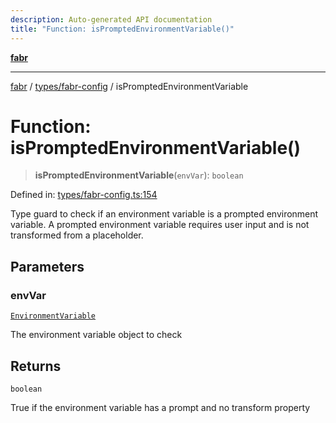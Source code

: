 ```yaml
---
description: Auto-generated API documentation
title: "Function: isPromptedEnvironmentVariable()"
---
```


[**fabr**](../../../README.md)

***

[fabr](../../../README.md) / [types/fabr-config](../README.md) / isPromptedEnvironmentVariable

# Function: isPromptedEnvironmentVariable()

> **isPromptedEnvironmentVariable**(`envVar`): `boolean`

Defined in: [types/fabr-config.ts:154](https://github.com/yashjawale/fabr/blob/main/src/types/fabr-config.ts#L154)

Type guard to check if an environment variable is a prompted environment variable.
A prompted environment variable requires user input and is not transformed from a placeholder.

## Parameters

### envVar

[`EnvironmentVariable`](../interfaces/EnvironmentVariable.md)

The environment variable object to check

## Returns

`boolean`

True if the environment variable has a prompt and no transform property
